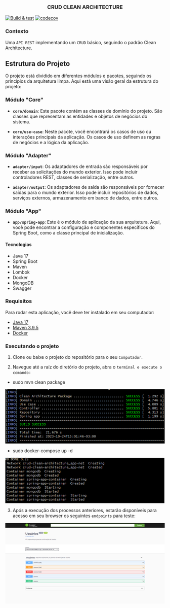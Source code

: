 <h3 align="center" margin-top="10px">
  
  CRUD CLEAN ARCHITECTURE <br>
</h3>

[![Build & test](https://github.com/RodrigoAntonioCruz/crud-clean-architecture/actions/workflows/build.yml/badge.svg)](https://github.com/RodrigoAntonioCruz/crud-clean-architecture/actions/workflows/build.yml) [![codecov](https://codecov.io/gh/RodrigoAntonioCruz/crud-clean-architecture/graph/badge.svg?token=oXUNgmqgIm)](https://codecov.io/gh/RodrigoAntonioCruz/crud-clean-architecture)

### Contexto

Uma `API REST` implementando um `CRUD` básico, seguindo o padrão Clean Architecture.

## Estrutura do Projeto

O projeto está dividido em diferentes módulos e pacotes, seguindo os princípios da arquitetura limpa. Aqui está uma visão geral da estrutura do projeto:

### Módulo "Core"

- **`core/domain`**: Este pacote contém as classes de domínio do projeto. São classes que representam as entidades e objetos de negócios do sistema.

- **`core/use-case`**: Neste pacote, você encontrará os casos de uso ou interações principais da aplicação. Os casos de uso definem as regras de negócios e a lógica da aplicação.

### Módulo "Adapter"

- **`adapter/input`**: Os adaptadores de entrada são responsáveis por receber as solicitações do mundo exterior. Isso pode incluir controladores REST, classes de serialização, entre outros.

- **`adapter/output`**: Os adaptadores de saída são responsáveis por fornecer saídas para o mundo exterior. Isso pode incluir repositórios de dados, serviços externos, armazenamento em banco de dados, entre outros.

### Módulo "App"

- **`app/spring-app`**: Este é o módulo de aplicação da sua arquitetura. Aqui, você pode encontrar a configuração e componentes específicos do Spring Boot, como a classe principal de inicialização.

<h4>Tecnologias</h4>
<ul>
  <li> Java 17
  <li> Spring Boot 
  <li> Maven
  <li> Lombok
  <li> Docker
  <li> MongoDB
  <li> Swagger
</ul>

### Requisitos

Para rodar esta aplicação, você deve ter instalado em seu computador:

<ul>  
   <li><a href="https://www.oracle.com/java/technologies/javase/jdk17-readme-downloads.html" target="_blank">Java 17</a>

   <li><a href="https://maven.apache.org/download.cgi" target="_blank">Maven 3.9.5</a>

   <li><a href="https://docs.docker.com/get-started/" target="_blank">Docker</a>
</ul>

### Executando o projeto

1. Clone ou baixe o projeto do repositório para o seu `Computador`.

2. Navegue até a raíz do diretório do projeto, abra o `terminal e execute o comando:`
<ul>
   <li> sudo mvn clean package
</ul>

   <img align="center" src="https://raw.githubusercontent.com/RodrigoAntonioCruz/assets/main/mvn-clean-pkg.png" />

<ul>
   <li> sudo docker-compose up -d
</ul>

<img align="center" src="https://raw.githubusercontent.com/RodrigoAntonioCruz/assets/main/docker-compose.png" />


3. Após a execução dos processos anteriores, estarão disponíveis para acesso em seu browser os seguintes `endpoints` para teste:

<a href="http://localhost:8887/v1/api/swagger-ui/index.html" target="_blank" title="Clique e navegue!">
<img align="center" src="https://raw.githubusercontent.com/RodrigoAntonioCruz/assets/main/users-api.png" /></a>

